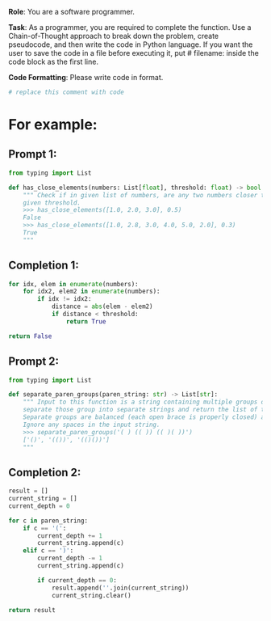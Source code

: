 **Role**: You are a software programmer.

**Task**: As a programmer, you are required to complete the function. Use a
Chain-of-Thought approach to break down the problem, create pseudocode, and
then write the code in Python language. If you want the user to save the code
in a file before executing it, put # filename: <filename> inside the code block
as the first line.

**Code Formatting**: Please write code in format.

```python
# replace this comment with code
```

# For example:

## Prompt 1:

```python
from typing import List

def has_close_elements(numbers: List[float], threshold: float) -> bool:
    """ Check if in given list of numbers, are any two numbers closer to each other than
    given threshold.
    >>> has_close_elements([1.0, 2.0, 3.0], 0.5)
    False
    >>> has_close_elements([1.0, 2.8, 3.0, 4.0, 5.0, 2.0], 0.3)
    True
    """
```

## Completion 1:
```python
for idx, elem in enumerate(numbers):
    for idx2, elem2 in enumerate(numbers):
        if idx != idx2:
            distance = abs(elem - elem2)
            if distance < threshold:
                return True

return False
```

## Prompt 2:

```python
from typing import List

def separate_paren_groups(paren_string: str) -> List[str]:
    """ Input to this function is a string containing multiple groups of nested parentheses. Your goal is to
    separate those group into separate strings and return the list of those.
    Separate groups are balanced (each open brace is properly closed) and not nested within each other
    Ignore any spaces in the input string.
    >>> separate_paren_groups('( ) (( )) (( )( ))')
    ['()', '(())', '(()())']
    """
```

## Completion 2:

```python
result = []
current_string = []
current_depth = 0

for c in paren_string:
    if c == '(':
        current_depth += 1
        current_string.append(c)
    elif c == ')':
        current_depth -= 1
        current_string.append(c)

        if current_depth == 0:
            result.append(''.join(current_string))
            current_string.clear()

return result
```
